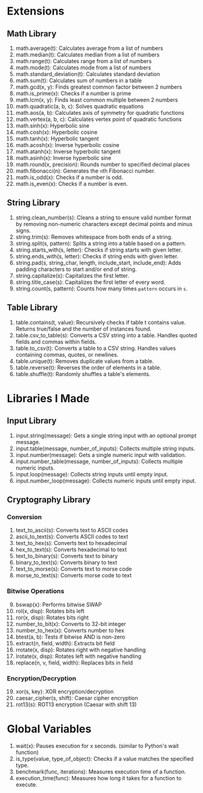# Extensions
## Math Library
1. math.average(t): Calculates average from a list of numbers
2. math.median(t): Calculates median from a list of numbers
3. math.range(t): Calculates range from a list of numbers
4. math.mode(t): Calculates mode from a list of numbers
5. math.standard_deviation(t): Calculates standard deviation
6. math.sum(t): Calculates sum of numbers in a table
7. math.gcd(x, y): Finds greatest common factor between 2 numbers
8. math.is_prime(x): Checks if a number is prime
9. math.lcm(x, y): Finds least common multiple between 2 numbers
10. math.quadratic(a, b, c): Solves quadratic equations
11. math.aos(a, b): Calculates axis of symmetry for quadratic functions
12. math.vertex(a, b, c): Calculates vertex point of quadratic functions
13. math.sinh(x): Hyperbolic sine
14. math.cosh(x): Hyperbolic cosine
15. math.tanh(x): Hyperbolic tangent
16. math.acosh(x): Inverse hyperbolic cosine
17. math.atanh(x): Inverse hyperbolic tangent
18. math.asinh(x): Inverse hyperbolic sine
19. math.round(x, precision): Rounds number to specified decimal places
20. math.fibonacci(n): Generates the `n`th Fibonacci number.
21. math.is_odd(x): Checks if a number is odd.
22. math.is_even(x): Checks if a number is even.
## String Library
1. string.clean_number(s): Cleans a string to ensure valid number format by removing non-numeric characters except decimal points and minus signs.
2. string.trim(s): Removes whitespace from both ends of a string.
3. string.split(s, pattern): Splits a string into a table based on a pattern.
4. string.starts_with(s, letter): Checks if string starts with given letter.
5. string.ends_with(s, letter): Checks if string ends with given letter.
6. string.pad(s, string_char, length, include_start, include_end): Adds padding characters to start and/or end of string.
7. string.capitalize(s): Capitalizes the first letter.
8. string.title_case(s): Capitalizes the first letter of every word.
9. string.count(s, pattern): Counts how many times `pattern` occurs in `s`.
## Table Library
1. table.contains(t, value): Recursively checks if table t contains value. Returns true/false and the number of instances found.
2. table.csv_to_table(s): Converts a CSV string into a table. Handles quoted fields and commas within fields.
3. table.to_csv(t): Converts a table to a CSV string. Handles values containing commas, quotes, or newlines.
4. table.unique(t): Removes duplicate values from a table.
5. table.reverse(t): Reverses the order of elements in a table.
6. table.shuffle(t): Randomly shuffles a table's elements.
# Libraries I Made
## Input Library
1. input.string(message): Gets a single string input with an optional prompt message.
2. input.table(message, number_of_inputs): Collects multiple string inputs.
3. input.number(message): Gets a single numeric input with validation.
4. input.number_table(message, number_of_inputs): Collects multiple numeric inputs.
5. input.loop(message): Collects string inputs until empty input.
6. input.number_loop(message): Collects numeric inputs until empty input.
## Cryptography Library
### Conversion
1. text_to_ascii(s): Converts text to ASCII codes
2. ascii_to_text(s): Converts ASCII codes to text
3. text_to_hex(s): Converts text to hexadecimal
4. hex_to_text(s): Converts hexadecimal to text
5. text_to_binary(s): Converts text to binary
6. binary_to_text(s): Converts binary to text
7. text_to_morse(s): Converts text to morse code
8. morse_to_text(s): Converts morse code to text
### Bitwise Operations
9. bswap(x): Performs bitwise SWAP
10. rol(x, disp): Rotates bits left
11. ror(x, disp): Rotates bits right
12. number_to_bit(x): Converts to 32-bit integer
13. number_to_hex(x): Converts number to hex
14. btest(a, b): Tests if bitwise AND is non-zero
15. extract(n, field, width): Extracts bit field
16. rrotate(x, disp): Rotates right with negative handling
17. lrotate(x, disp): Rotates left with negative handling
18. replace(n, v, field, width): Replaces bits in field
### Encryption/Decryption
19. xor(s, key): XOR encryption/decryption
20. caesar_cipher(s, shift): Caesar cipher encryption
21. rot13(s): ROT13 encryption (Caesar with shift 13)
# Global Variables
1. wait(x): Pauses execution for x seconds. (similar to Python's wait function)
2. is_type(value, type_of_object): Checks if a value matches the specified type.
3. benchmark(func, iterations): Measures execution time of a function.
4. execution_time(func): Measures how long it takes for a function to execute.